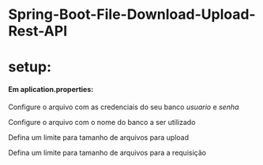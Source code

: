 # Spring-Boot-File-Download-Upload-Rest-API
<h1>setup: </h1>
<h4>Em aplication.properties:</h4>
<p>Configure o arquivo com as credenciais do seu banco <i>usuario</i> e <i>senha</i></p>
<p>Configure o arquivo com o nome do banco a ser utilizado</p>
<p>Defina um limite para tamanho de arquivos para upload</p>
<p>Defina um limite para tamanho de arquivos para a requisição</p>
